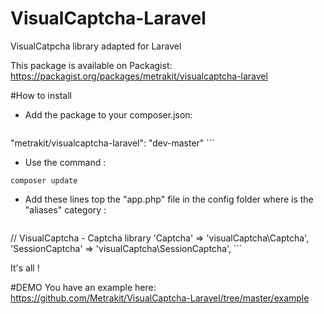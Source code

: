 VisualCaptcha-Laravel
=======================

VisualCatpcha library adapted for Laravel

This package is available on Packagist:
https://packagist.org/packages/metrakit/visualcaptcha-laravel

#How to install

- Add the package to your composer.json:

    ```json
"metrakit/visualcaptcha-laravel": "dev-master"
    ```
    
- Use the command : 
```
composer update
```
- Add these lines top the "app.php" file in the config folder where is the "aliases" category :

    ```php 
// VisualCaptcha - Captcha library
'Captcha'          => 'visualCaptcha\Captcha',
'SessionCaptcha'   => 'visualCaptcha\SessionCaptcha',
    ```
    
It's all !

#DEMO
You have an example here: https://github.com/Metrakit/VisualCaptcha-Laravel/tree/master/example
